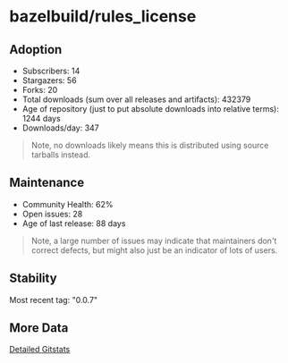 # bazelbuild/rules_license

## Adoption

- Subscribers: 14
- Stargazers: 56
- Forks: 20
- Total downloads (sum over all releases and artifacts): 432379
- Age of repository (just to put absolute downloads into relative terms): 1244 days
- Downloads/day: 347

> Note, no downloads likely means this is distributed using source tarballs instead.

## Maintenance

- Community Health: 62%
- Open issues: 28
- Age of last release: 88 days

> Note, a large number of issues may indicate that maintainers don't correct defects, but might also
> just be an indicator of lots of users.

## Stability

Most recent tag: "0.0.7"

## More Data

[Detailed Gitstats](/bazel-catalog/gitstats/bazelbuild/rules_license)

